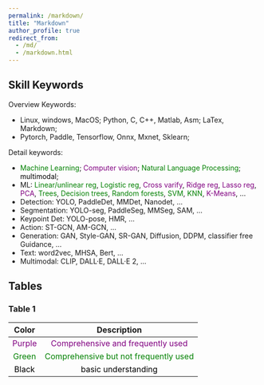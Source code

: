 ```yaml
---
permalink: /markdown/
title: "Markdown"
author_profile: true
redirect_from: 
  - /md/
  - /markdown.html
---
```


## Skill Keywords
Overview Keywords: 
* Linux, windows, MacOS; Python, C, C++, Matlab, Asm; LaTex, Markdown;
* Pytorch, Paddle, Tensorflow, Onnx, Mxnet, Sklearn;

  
Detail keywords:

* <span style="color: green;">Machine Learning</span>;<span style="color: Purple;"> Computer vision</span>; <span style="color: green;"> Natural Language Processing</span>; <span style="color: black;"> multimodal</span>;
* ML: <span style="color: green;">Linear/unlinear reg</span>, <span style="color: green;"> Logistic reg</span>, <span style="color: Purple;"> Cross varify</span>, <span style="color: Purple;"> Ridge reg</span>, <span style="color: Purple;"> Lasso reg</span>, <span style="color: Purple;"> PCA</span>, <span style="color: green;"> Trees</span>, <span style="color: green;"> Decision trees</span>, <span style="color: green;"> Random forests</span>, <span style="color: green;"> SVM</span>, <span style="color: green;"> KNN</span>, <span style="color: Purple;"> K-Means</span>, ...
* Detection: YOLO, PaddleDet, MMDet, Nanodet, ...
* Segmentation: YOLO-seg, PaddleSeg, MMSeg, SAM, ...
* Keypoint Det: YOLO-pose, HMR, ...
* Action: ST-GCN, AM-GCN, ...
* Generation: GAN, Style-GAN, SR-GAN, Diffusion, DDPM, classifier free Guidance, ...
* Text: word2vec, MHSA, Bert, ...
* Multimodal: CLIP, DALL·E, DALL·E 2, ...

## Tables

### Table 1

|                   Color                    |                         Description                          |
| :----------------------------------------: | :----------------------------------------------------------: |
|  <span style="color: Purple;">Purple</span>  | <span style="color: Purple;">Comprehensive and  frequently used</span> |
|  <span style="color: green;">Green</span>  | <span style="color: green;">Comprehensive but not frequently used</span> |
| <span style="color: black;">Black</span> |   <span style="color: black;">basic understanding</span>    |

